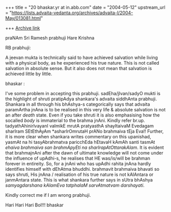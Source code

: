 +++
title = "20 bhaskar.yr at in.abb.com"
date = "2004-05-12"
upstream_url = "https://lists.advaita-vedanta.org/archives/advaita-l/2004-May/013081.html"

+++
[Archive link](https://lists.advaita-vedanta.org/archives/advaita-l/2004-May/013081.html)


praNAm Sri Ramesh prabhuji
Hare Krishna

RB prabhuji:

A jeevan mukta is technically said to have achieved salvation while
living with a physical body, as he experienced his true nature. This is not
called salvation in absolute sense. But it also does not mean that
salvation
is achieved little by little.

bhaskar :

I've some problem in accepting this prabhuji.  sadEha/jIvan/sadyO mukti is
the highlight of shruti pratipAdya shankara's advaita siddhAnta prabhuji.
Shankara in all through his bhAshya-s categorically says that advaita
paramArtha jnAna is to be realised in this very life & absolute salvation
is  not an after *death* state.  Even if you take shruti it is also
emphasising how the socalled *body* is immaterial to the brahma jnAni.
Kindly refer br.up. tadyathAhinirlvayanI valmikE mrutA pratyasthA
shayItaivaM Evedagam sharIram SEtEthAyAm *asharIrOmrutaH prANo brahmaiva
tEja Eva!!  Further, it is more clear when shankara writes commentary on
this upanishad, yasmAt na hi tasyAbrahmatva paricchEda hEtavaH kAmAh santi
tasmAt *ehaiva brahmaiva san brahmApyEti na sharIrapAtOttarakAlam*.  It is
evident that brahmajnAni after the dawn of ultimate knowledge will not come
under the influence of upAdhi-s, he realises that HE was/is/will be
brahman forever in entireity.   So, for a jnAni who has upAdhi rahita jnAna
hardly identifies himself with dEhAtma bhuddhi.  brahmavit brahmaiva
bhavati so says shruti, His jnAna / realisation of his true nature  is not
kAlAntara or janmAntara state.  This is what shankara further  says in
sUtra bhAshya *samyagdarshana kAlamEva tatphalaM sarvAtmatvam darshayati*.

Kindly correct me if I am wrong prabhuji.

Hari Hari Hari Bol!!!
bhaskar




